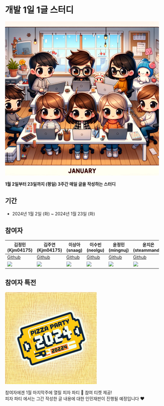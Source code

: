 # 개발 1일 1글 스터디 

<img src="./resources/main-image.png" alt="january writeup title image" />

**1월 2일부터 23일까지 (평일) 3주간 매일 글을 작성하는 스터디**

## 기간
- 2024년 1월 2일 (화) ~ 2024년 1월 23일 (화)

## 참여자
| 김정민<br/>(Kjm04175)                                                 | 김주연<br/>(Kjm04175)                                                  | 이상아<br/>(snaag)                                                    | 이수빈<br/>(neolgu)                                                   | 윤정민<br/>(mingnuj)                                                | 윤지은<br/>(steammando)                                             | 조명지<br/>(myeongJJi)                                              | 장해웅<br/>(Longseabear)                                            |
|--------------------------------------------------------------------|---------------------------------------------------------------------|--------------------------------------------------------------------|--------------------------------------------------------------------|------------------------------------------------------------------|------------------------------------------------------------------|------------------------------------------------------------------|------------------------------------------------------------------|
| <a href="https://github.com/Kjm04175">Github</a>                   | <a href="https://github.com/fxzyk">Github</a>                       | <a href="https://github.com/snaag">Github</a>                      | <a href="https://github.com/neolgu">Github</a>                     | <a href="https://github.com/mingnuj">Github</a>                  | <a href="https://github.com/steammando">Github</a>               | <a href="https://github.com/myeongJJi">Github</a>                | <a href="https://github.com/Longseabear">Github</a>              |
| <img src="https://avatars.githubusercontent.com/u/30641096?v=4" /> | <img src="https://avatars.githubusercontent.com/u/155464891?v=4" /> | <img src="https://avatars.githubusercontent.com/u/42943992?v=4" /> | <img src="https://avatars.githubusercontent.com/u/32592676?v=4" /> | <img src="https://avatars.githubusercontent.com/u/25028093?v=4"> | <img src="https://avatars.githubusercontent.com/u/16527408?v=4"> | <img src="https://avatars.githubusercontent.com/u/44626970?v=4"> | <img src="https://avatars.githubusercontent.com/u/23306763?v=4"> |



## 참여자 특전

<img src="./resources/pizza-ticket.png" width="300px" alt="pizza ticket image" />


참여자에겐 1월 마지막주에 열릴 피자 파티 🍕 참여 티켓 제공!<br/> 
피자 파티 에서는 그간 작성한 글 내용에 대한 인민재판이 진행될 예정입니다 ❤️

